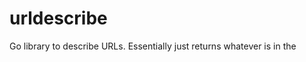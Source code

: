 # urldescribe

Go library to describe URLs. Essentially just returns whatever is in the <title> tag.

## Usage

```go
import (
    "fmt"

    "github.com/kari/urldescribe"
)

func main() {
    fmt.Println(resp := DescribeURL("https://github.com/kari/urldescribe"))
    // GitHub - kari/urldescribe: Go library to describe URLs
}
```

## Contributing

Pull requests are welcome. For major changes, please open an issue first to discuss what you would like to change.

Please make sure to update tests as appropriate.

## License

[Apache License 2.0](https://choosealicense.com/licenses/apache-2.0/)

